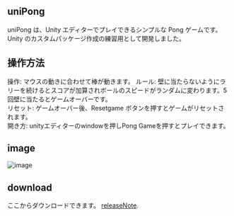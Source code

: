 ## uniPong
uniPong は、Unity エディターでプレイできるシンプルな Pong ゲームです。Unity のカスタムパッケージ作成の練習用として開発しました。
## 操作方法
操作: マウスの動きに合わせて棒が動きます。
ルール: 壁に当たらないようにラリーを続けるとスコアが加算されボールのスピードがランダムに変わります。5回壁に当たるとゲームオーバーです。<br>
リセット: ゲームオーバー後、Resetgame ボタンを押すとゲームがリセットされます。<br>
開き方: unityエディターのwindowを押しPong Gameを押すとプレイできます。<br>
## image
![image](https://github.com/user-attachments/assets/bdd303a8-47de-495f-b343-e7560c58a0de)
## download
ここからダウンロードできます。 [releaseNote](https://github.com/PenginPenPen/uniPong/releases/tag/v).
